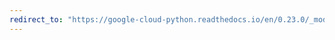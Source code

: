 ```yaml
---
redirect_to: "https://google-cloud-python.readthedocs.io/en/0.23.0/_modules/google/cloud/bigquery/table.html"
---
```

